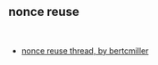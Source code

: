 ## nonce reuse

<br>

* [nonce reuse thread, by bertcmiller](https://twitter.com/bertcmiller/status/1475844939816833032)
